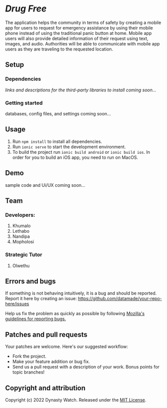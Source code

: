 # *Drug Free*

The application helps the community in terms of safety by creating a mobile app for users to request for emergency assistance by using their mobile phone instead of using the traditional panic button at home. Mobile app users will also provide detailed information of their request using text, images, and audio. Authorities will be able to communicate with mobile app users as they are traveling to the requested location.

## Setup 

### Dependencies

*links and descriptions for the third-party libraries to install coming soon...*

### Getting started

databases, config files, and settings coming soon...

## Usage

1. Run `npm install` to install all dependencies.
2. Run `ionic serve` to start the development environment.
3. To build the project run `ionic build android` or `ionic build ios`. In order for you to build an iOS app, you need to run on MacOS.

## Demo

sample code and Ui/UX coming soon...

## Team
### Developers:
1. Khumalo
2. Lethabo
3. Nandipa
4. Mopholosi 

### Strategic Tutor
1. Olwethu

## Errors and bugs

If something is not behaving intuitively, it is a bug and should be reported.
Report it here by creating an issue: https://github.com/datamade/your-repo-here/issues

Help us fix the problem as quickly as possible by following [Mozilla's guidelines for reporting bugs.](https://developer.mozilla.org/en-US/docs/Mozilla/QA/Bug_writing_guidelines#General_Outline_of_a_Bug_Report)

## Patches and pull requests

Your patches are welcome. Here's our suggested workflow:
 
* Fork the project.
* Make your feature addition or bug fix.
* Send us a pull request with a description of your work. Bonus points for topic branches!

## Copyright and attribution

Copyright (c) 2022 Dynasty Watch. Released under the [MIT License](https://github.com/datamade/your-repo-here/blob/master/LICENSE).
